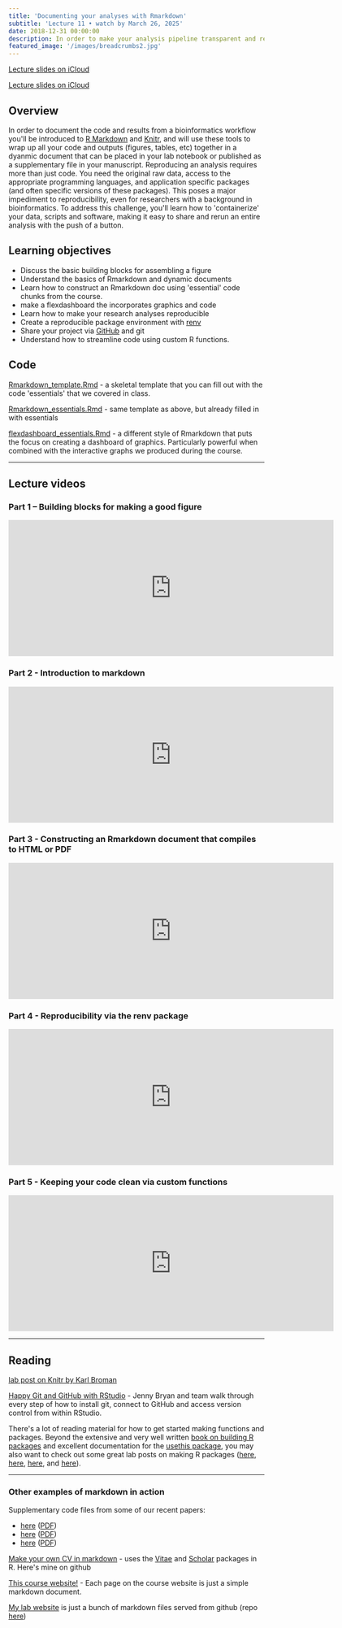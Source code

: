 ```yaml
---
title: 'Documenting your analyses with Rmarkdown'
subtitle: 'Lecture 11 • watch by March 26, 2025'
date: 2018-12-31 00:00:00
description: In order to make your analysis pipeline transparent and reproducible, in this class you'll use Rmarkdown and Knitr to wrap up all your code and outputs together in a dynamic document. Reproducing an analysis requires more than just code. To address this challenge, you'll learn how to 'containerize'  your data, scripts and software, making it easy to share and rerun an entire analysis with the push of a button.
featured_image: '/images/breadcrumbs2.jpg'
---
```


[Lecture slides on iCloud](https://www.icloud.com/keynote/0Vu6tndCpajbMEMseVYy3Hj9A#Lecture12%5FRmarkdown)

[Lecture slides on iCloud](https://www.icloud.com/keynote/0gPGSkggD-NUmJUg9tSyFis2w#Lecture13%5Freproducibility)


## Overview

In order to document the code and results from a bioinformatics workflow you'll be introduced to [R Markdown](http://rmarkdown.rstudio.com/) and [Knitr](http://yihui.name/knitr/), and will use these tools to wrap up all your code and outputs (figures, tables, etc) together in a dyanmic document that can be placed in your lab notebook or published as a supplementary file in your manuscript.  Reproducing an analysis requires more than just code. You need the original raw data, access to the appropriate programming languages, and application specific packages (and often specific versions of these packages).  This poses a major impediment to reproducibility, even for researchers with a background in bioinformatics.  To address this challenge, you'll learn how to 'containerize'  your data, scripts and software, making it easy to share and rerun an entire analysis with the push of a button.

## Learning objectives

* Discuss the basic building blocks for assembling a figure
* Understand the basics of Rmarkdown and dynamic documents
* Learn how to construct an Rmarkdown doc using 'essential' code chunks from the course.
* make a flexdashboard the incorporates graphics and code
* Learn how to make your research analyses reproducible
* Create a reproducible package environment with [renv](https://rstudio.github.io/renv/articles/renv.html)
* Share your project via [GitHub](https://github.com/) and git
* Understand how to streamline code using custom R functions.

## Code

[Rmarkdown_template.Rmd](https://DIYtranscriptomics.github.io/Code/files/Rmarkdown_template.Rmd) - a skeletal template that you can fill out with the code 'essentials' that we covered in class.

[Rmarkdown_essentials.Rmd](https://DIYtranscriptomics.github.io/Code/files/Rmarkdown_essentials.Rmd) - same template as above, but already filled in with essentials

[flexdashboard_essentials.Rmd](https://DIYtranscriptomics.github.io/Code/files/flexdashboard_essentials.Rmd) - a different style of Rmarkdown that puts the focus on creating a dashboard of graphics.  Particularly powerful when combined with the interactive graphs we produced during the course.

---

## Lecture videos

### Part 1 – Building blocks for making a good figure

<iframe src="https://player.vimeo.com/video/424060469" width="640" height="268" frameborder="0" allow="autoplay; fullscreen" allowfullscreen></iframe>

### Part 2 - Introduction to markdown

<iframe src="https://player.vimeo.com/video/424071155" width="640" height="268" frameborder="0" allow="autoplay; fullscreen" allowfullscreen></iframe>

### Part 3 - Constructing an Rmarkdown document that compiles to HTML or PDF

<iframe src="https://player.vimeo.com/video/424086672" width="640" height="268" frameborder="0" allow="autoplay; fullscreen" allowfullscreen></iframe>

### Part 4 - Reproducibility via the renv package

<iframe src="https://player.vimeo.com/video/426273940" width="640" height="268" frameborder="0" allow="autoplay; fullscreen" allowfullscreen></iframe>

### Part 5 - Keeping your code clean via custom functions

<iframe src="https://player.vimeo.com/video/426552841" width="640" height="268" frameborder="0" allow="autoplay; fullscreen" allowfullscreen></iframe>


---

## Reading

[lab post on Knitr by Karl Broman](http://kbroman.org/knitr_knutshell/)

[Happy Git and GitHub with RStudio](https://happygitwithr.com/) - Jenny Bryan and team walk through every step of how to install git, connect to GitHub and access version control from within RStudio.

There's a lot of reading material for how to get started making functions and packages.  Beyond the extensive and very well written [book on building R packages](http://r-pkgs.had.co.nz/) and excellent documentation for the [usethis package](https://usethis.r-lib.org/), you may also want to check out some great lab posts on making R packages ([here](https://masalmon.eu/2017/12/11/goodrpackages/), [here](https://r-mageddon.netlify.app/post/writing-an-r-package-from-scratch/), [here](https://tinyheero.github.io/jekyll/update/2015/07/26/making-your-first-R-package.html), and [here](https://kbroman.org/pkg_primer/)).


---

### Other examples of markdown in action

Supplementary code files from some of our recent papers:

* [here](http://journals.plos.org/plospathogens/article?id=10.1371/journal.ppat.1005347) ([PDF](http://DIYtranscriptomics.github.io/Reading/files/trichinella_markdown.pdf))
* [here](https://www.nature.com/articles/s41564-019-0539-x) ([PDF](http://DIYtranscriptomics.github.io/Reading/files/crypto_markdown.pdf))
* [here](https://stm.sciencemag.org/content/11/519/eaax4204) ([PDF](http://DIYtranscriptomics.github.io/Reading/files/leish_markdown.pdf))

[Make your own CV in markdown](https://github.com/dpbisme/CV_rmarkdown) - uses the [Vitae](https://github.com/ropenscilabs/vitae) and [Scholar](https://cran.r-project.org/web/packages/scholar/vignettes/scholar.html) packages in R. Here's mine on github

[This course website!](https://github.com/DIYtranscriptomics/DIYtranscriptomics.github.io) - Each page on the course website is just a simple markdown document.

[My lab website](http://hostmicrobe.org/) is just a bunch of markdown files served from github (repo [here](https://github.com/hostmicrobe/hostmicrobe.github.io))
